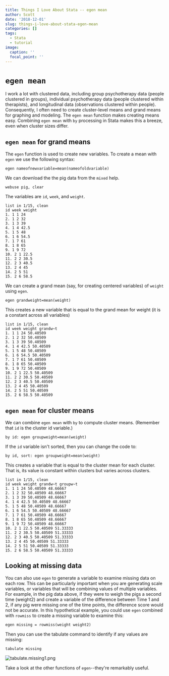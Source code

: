 ```yaml
---
title: Things I Love About Stata -- egen mean
author: Scott
date: '2018-12-01'
slug: things-i-love-about-stata-egen-mean
categories: []
tags:
  - Stata
  - tutorial
image:
  caption: ''
  focal_point: ''
---
```


# `egen mean` 

I work a lot with clustered data, including group psychotherapy data (people clustered in groups), individual psychotherapy data (people clustered within therapists), and longitudinal data (observations clustered within people). Consequently, I often need to create cluster-level means and grand means for graphing and modeling. The `egen mean` function makes creating means easy. Combining `egen mean` with `by` processing in Stata makes this a breeze, even when cluster sizes differ.

## `egen mean` for grand means

The `egen` function is used to create new variables. To create a mean with `egen` we use the following syntax:

	egen nameofnewvariable=mean(nameofoldvariable)

We can download the the pig data from the `mixed` help.

	webuse pig, clear

The variables are `id`, `week`, and `weight`.

	list in 1/15, clean
	id week weight
	1. 1 1 24
	2. 1 2 32
	3. 1 3 39
	4. 1 4 42.5
	5. 1 5 48
	6. 1 6 54.5
	7. 1 7 61
	8. 1 8 65
	9. 1 9 72
	10. 2 1 22.5
	11. 2 2 30.5
	12. 2 3 40.5
	13. 2 4 45
	14. 2 5 51
	15. 2 6 58.5

We can create a grand mean (say, for creating centered variables) of `weight` using `egen`.

	egen grandweight=mean(weight)

This creates a new variable that is equal to the grand mean for weight (it is a constant across all variables)

	list in 1/15, clean
	id week weight grandw~t
	1. 1 1 24 50.40509
	2. 1 2 32 50.40509
	3. 1 3 39 50.40509
	4. 1 4 42.5 50.40509
	5. 1 5 48 50.40509
	6. 1 6 54.5 50.40509
	7. 1 7 61 50.40509
	8. 1 8 65 50.40509
	9. 1 9 72 50.40509
	10. 2 1 22.5 50.40509
	11. 2 2 30.5 50.40509
	12. 2 3 40.5 50.40509
	13. 2 4 45 50.40509
	14. 2 5 51 50.40509
	15. 2 6 58.5 50.40509

## `egen mean` for cluster means

We can combine `egen mean` with `by` to compute cluster means. (Remember that `id` is the cluster id variable.)

	by id: egen groupweight=mean(weight)

If the `id` variable isn't sorted, then you can change the code to:

	by id, sort: egen groupweight=mean(weight)

This creates a variable that is equal to the cluster mean for each cluster. That is, its value is constant within clusters but varies across clusters.

	list in 1/15, clean
	id week weight grandw~t groupw~t
	1. 1 1 24 50.40509 48.66667
	2. 1 2 32 50.40509 48.66667
	3. 1 3 39 50.40509 48.66667
	4. 1 4 42.5 50.40509 48.66667
	5. 1 5 48 50.40509 48.66667
	6. 1 6 54.5 50.40509 48.66667
	7. 1 7 61 50.40509 48.66667
	8. 1 8 65 50.40509 48.66667
	9. 1 9 72 50.40509 48.66667
	10. 2 1 22.5 50.40509 51.33333
	11. 2 2 30.5 50.40509 51.33333
	12. 2 3 40.5 50.40509 51.33333
	13. 2 4 45 50.40509 51.33333
	14. 2 5 51 50.40509 51.33333
	15. 2 6 58.5 50.40509 51.33333

## Looking at missing data

You can also use `egen` to generate a variable to examine missing data on each row. This can be particularly important when you are generating scale variables, or variables that will be combining values of multiple variables. For example, in the pig data above, if they were to weigh the pigs a second time (weight2) and create a variable of the difference between Time 1 and 2, if any pig were missing one of the time points, the difference score would not be accurate. In this hypothetical example, you could use `egen` combined with `rowmiss` to create a missing variable to examine this:

	egen missing = rowmiss(weight weight2)

Then you can use the tabulate command to identify if any values are missing:

	tabulate missing

![tabulate.missing1.png](/img/tabulate_missing1.png)

Take a look at the other functions of `egen`--they're remarkably useful.